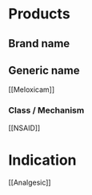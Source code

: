 # Products

## Brand name


## Generic name
[[Meloxicam]]

### Class / Mechanism
[[NSAID]]

# Indication
[[Analgesic]]
